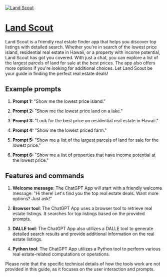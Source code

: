 [![Land Scout](https://files.oaiusercontent.com/file-CJZ5RHYDk18Pce0N67mrQxtq?se=2123-10-18T05%3A52%3A20Z&sp=r&sv=2021-08-06&sr=b&rscc=max-age%3D31536000%2C%20immutable&rscd=attachment%3B%20filename%3Db48d7c6d-8c94-4b58-964f-315a8b2da29e.png&sig=bHzddEo6cI3EMbQ2F7VH%2B4pWCfQ0zYoU7EQ9FCMmhiY%3D)](https://chat.openai.com/g/g-Gt80zCprS-land-scout)

# [Land Scout](https://chat.openai.com/g/g-Gt80zCprS-land-scout)

Land Scout is a friendly real estate finder app that helps you discover top listings with detailed search. Whether you're in search of the lowest price island, residential real estate in Hawaii, or a property with income potential, Land Scout has got you covered. With just a chat, you can explore a list of the largest parcels of land for sale at the best prices. The app also offers more options if you're looking for additional choices. Let Land Scout be your guide in finding the perfect real estate deals!

## Example prompts

1. **Prompt 1:** "Show me the lowest price island."

2. **Prompt 2:** "Show me the lowest price land on a lake."

3. **Prompt 3:** "Look for the best price on residential real estate in Hawaii."

4. **Prompt 4:** "Show me the lowest priced farm."

5. **Prompt 5:** "Show me a list of the largest parcels of land for sale for the lowest price."

6. **Prompt 6:** "Show me a list of properties that have income potential at the lowest price."

## Features and commands

1. **Welcome message**: The ChatGPT App will start with a friendly welcome message: "Hi there! Let's find you the top real estate deals. Want more options? Just ask!"

2. **Browser tool**: The ChatGPT App uses a browser tool to retrieve real estate listings. It searches for top listings based on the provided prompts.

3. **DALLE tool**: The ChatGPT App also utilizes a DALLE tool to generate detailed search results and provide additional information on the real estate listings.

4. **Python tool**: The ChatGPT App utilizes a Python tool to perform various real estate-related computations or operations.

Please note that the specific technical details of how the tools work are not provided in this guide, as it focuses on the user interaction and prompts.